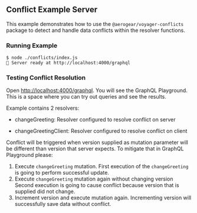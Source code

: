 ## Conflict Example Server

This example demonstrates how to use the `@aerogear/voyager-conflicts` package to detect and handle data conflicts within the resolver functions.

### Running Example

```
$ node ./conflicts/index.js
🚀 Server ready at http://localhost:4000/graphql
```

### Testing Conflict Resolution

Open [http://localhost:4000/graphql](http://localhost:4000/graphql).
You will see the GraphQL Playground. This is a space where you can try out queries and see the results.

Example contains 2 resolvers:

- changeGreeting: Resolver configured to resolve conflict on server

- changeGreetingClient: Resolver configured to resolve conflict on client


Conflict will be triggered when version supplied as mutation parameter will be
different than version that server expects. To mitigate that in GraphQL Playground please:

1) Execute `changeGreeting` mutation.
First execution of the `changeGreeting` is going to perform successful update.
2) Execute `changeGreeting` mutation again without changing version
Second execution is going to cause conflict because version that is supplied did not change.
3) Increment version and execute mutation again.
Incrementing version will successfully save data without conflict.
